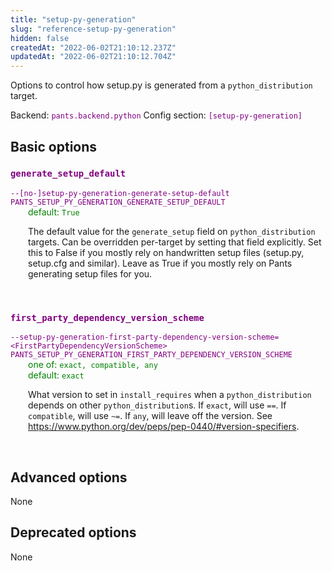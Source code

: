 ```yaml
---
title: "setup-py-generation"
slug: "reference-setup-py-generation"
hidden: false
createdAt: "2022-06-02T21:10:12.237Z"
updatedAt: "2022-06-02T21:10:12.704Z"
---
```

Options to control how setup.py is generated from a `python_distribution` target.

Backend: <span style="color: purple"><code>pants.backend.python</code></span>
Config section: <span style="color: purple"><code>[setup-py-generation]</code></span>

## Basic options

<div style="color: purple">
  <h3><code>generate_setup_default</code></h3>
  <code>--[no-]setup-py-generation-generate-setup-default</code><br>
  <code>PANTS_SETUP_PY_GENERATION_GENERATE_SETUP_DEFAULT</code><br>
</div>
<div style="padding-left: 2em;">
<span style="color: green">default: <code>True</code></span>

<br>

The default value for the `generate_setup` field on `python_distribution` targets. Can be overridden per-target by setting that field explicitly. Set this to False if you mostly rely on handwritten setup files (setup.py, setup.cfg and similar). Leave as True if you mostly rely on Pants generating setup files for you.
</div>
<br>

<div style="color: purple">
  <h3><code>first_party_dependency_version_scheme</code></h3>
  <code>--setup-py-generation-first-party-dependency-version-scheme=&lt;FirstPartyDependencyVersionScheme&gt;</code><br>
  <code>PANTS_SETUP_PY_GENERATION_FIRST_PARTY_DEPENDENCY_VERSION_SCHEME</code><br>
</div>
<div style="padding-left: 2em;">
<span style="color: green">one of: <code>exact, compatible, any</code></span><br>
<span style="color: green">default: <code>exact</code></span>

<br>

What version to set in `install_requires` when a `python_distribution` depends on other `python_distribution`s. If `exact`, will use `==`. If `compatible`, will use `~=`. If `any`, will leave off the version. See https://www.python.org/dev/peps/pep-0440/#version-specifiers.
</div>
<br>


## Advanced options

None

## Deprecated options

None